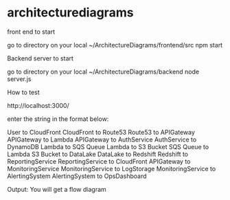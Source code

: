 # architecturediagrams

front end to start

go to directory on your local  ~/ArchitectureDiagrams/frontend/src
npm start


Backend server to start

go to directory on your local 
~/ArchitectureDiagrams/backend
node server.js

How to test

http://localhost:3000/

enter the string in the format below:

User to CloudFront
CloudFront to Route53
Route53 to APIGateway
APIGateway to Lambda
APIGateway to AuthService
AuthService to DynamoDB
Lambda to SQS Queue
Lambda to S3 Bucket
SQS Queue to Lambda
S3 Bucket to DataLake
DataLake to Redshift
Redshift to ReportingService
ReportingService to CloudFront
APIGateway to MonitoringService
MonitoringService to LogStorage
MonitoringService to AlertingSystem
AlertingSystem to OpsDashboard

Output:
You will get a flow diagram


